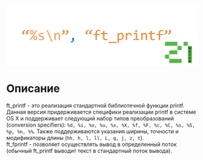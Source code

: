 <p align="center"><img src="ft_printf_Logo.png"></p>

# Описание
ft_printf - это реализация стандартной библиотечной функции printf. 
Данная версия придерживается специфики реализации printf в системе OS X и поддерживает следующий набор типов преобразований (conversion specifiers): `%d, %i, %o, %u, %x, %X, %f, %F, %c, %C, %s, %S, %p, %n, %%`. Также поддерживаются указания ширины, точности и модификаторы длины (`hh, h, l, ll, L, q, j, z, t`).  
ft_fprintf - позволяет осуществлять вывод в определенный поток (обычный ft_printf выводит текст в стандартный поток вывода).
